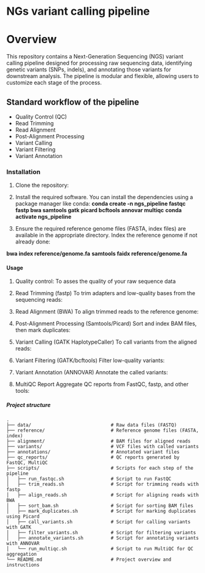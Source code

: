 # NGs variant calling pipeline 
# Overview
This repository contains a Next-Generation Sequencing (NGS) variant calling pipeline designed for processing raw sequencing data, identifying genetic variants (SNPs, indels), and annotating those variants for downstream analysis. The pipeline is modular and flexible, allowing users to customize each stage of the process.

## Standard workflow of the pipeline
- Quality Control (QC)
- Read Trimming
- Read Alignment
- Post-Alignment Processing
- Variant Calling
- Variant Filtering
- Variant Annotation

### Installation
1. Clone the repository:

2. Install the required software. You can install the dependencies using a package manager like conda:
**conda create -n ngs_pipeline fastqc fastp bwa samtools gatk picard bcftools annovar multiqc**
**conda activate ngs_pipeline**

3. Ensure the required reference genome files (FASTA, index files) are available in the appropriate directory. Index the reference genome if not already done:

**bwa index reference/genome.fa**
**samtools faidx reference/genome.fa**

#### Usage
1. Quality control:
To asses the quality of your raw sequence data

2. Read Trimming (fastp)
To trim adapters and low-quality bases from the sequencing reads:

3. Read Alignment (BWA)
To align trimmed reads to the reference genome:

4.  Post-Alignment Processing (Samtools/Picard)
Sort and index BAM files, then mark duplicates:

5. Variant Calling (GATK HaplotypeCaller)
To call variants from the aligned reads:

6. Variant Filtering (GATK/bcftools)
Filter low-quality variants:

7. Variant Annotation (ANNOVAR)
Annotate the called variants:

8. MultiQC Report
Aggregate QC reports from FastQC, fastp, and other tools:

##### Project structure

```
.
├── data/                             # Raw data files (FASTQ)
├── reference/                        # Reference genome files (FASTA, index)
├── alignment/                        # BAM files for aligned reads
├── variants/                         # VCF files with called variants
├── annotations/                      # Annotated variant files
├── qc_reports/                       # QC reports generated by FastQC, MultiQC
├── scripts/                          # Scripts for each step of the pipeline
│   ├── run_fastqc.sh                 # Script to run FastQC
│   ├── trim_reads.sh                 # Script for trimming reads with fastp
│   ├── align_reads.sh                # Script for aligning reads with BWA
│   ├── sort_bam.sh                   # Script for sorting BAM files
│   ├── mark_duplicates.sh            # Script for marking duplicates using Picard
│   ├── call_variants.sh              # Script for calling variants with GATK
│   ├── filter_variants.sh            # Script for filtering variants
│   ├── annotate_variants.sh          # Script for annotating variants with ANNOVAR
│   └── run_multiqc.sh                # Script to run MultiQC for QC aggregation
└── README.md                         # Project overview and instructions

```

